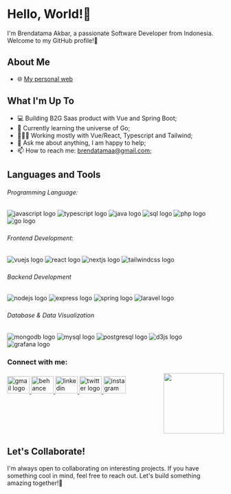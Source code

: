 # Hello, World!👋

I'm Brendatama Akbar, a passionate Software Developer from Indonesia. Welcome to my GitHub profile!🚀

## About Me

- 🌐 [My personal web](https://brendatama.vercel.app/)

###

## What I'm Up To

- 💻 Building B2G Saas product with Vue and Spring Boot;
- 🌱 Currently learning the universe of Go;
- 👩🏼‍💻 Working mostly with Vue/React, Typescript and Tailwind;
- 💬 Ask me about anything, I am happy to help;
- 📫 How to reach me: brendatamaa@gmail.com;

###

## Languages and Tools

<h6 align="left">Programming Language:</h6>
<div align="left">
  <img src="https://img.shields.io/badge/javascript-%23F7DF1E.svg?&style=for-the-badge&logo=javascript&logoColor=black" alt="javascript logo" />
  <img src="https://img.shields.io/badge/typescript-%233178C6.svg?&style=for-the-badge&logo=typescript&logoColor=white" alt="typescript logo" />
  <img src="https://img.shields.io/badge/java-%23ED8B00.svg?style=for-the-badge&logo=java&logoColor=white" alt="java logo" />
  <img src="https://img.shields.io/badge/sql-%2307405e.svg?style=for-the-badge&logo=postgresql&logoColor=white" alt="sql logo"  />
  <img src="https://img.shields.io/badge/php-%23777BB4.svg?&style=for-the-badge&logo=php&logoColor=white" alt="php logo"  />
  <img src="https://img.shields.io/badge/go-%2300ADD8.svg?&style=for-the-badge&logo=go&logoColor=white" alt="go logo"  />
</div>

###

<h6 align="left">Frontend Development:</h6>
<div align="left">
  <img src="https://img.shields.io/badge/vue.js-%234FC08D.svg?&style=for-the-badge&logo=vue.js&logoColor=white" alt="vuejs logo"  />
  <img src="https://img.shields.io/badge/react-%2361DAFB.svg?&style=for-the-badge&logo=react&logoColor=black" alt="react logo"  />
  <img src="https://img.shields.io/badge/next.js-%23000000.svg?&style=for-the-badge&logo=next.js&logoColor=white" alt="nextjs logo"  />
  <img src="https://img.shields.io/badge/tailwind%20css-%2338B2AC.svg?&style=for-the-badge&logo=tailwind%20css&logoColor=white" alt="tailwindcss logo"  />
</div>

###

<h6 align="left">Backend Development</h6>
<div align="left">
  <img src="https://img.shields.io/badge/node.js-%23339933.svg?&style=for-the-badge&logo=node.js&logoColor=white" alt="nodejs logo"  />
  <img src="https://img.shields.io/badge/express-%23000000.svg?&style=for-the-badge&logo=express&logoColor=white" alt="express logo"  />
  <img src="https://img.shields.io/badge/spring-%236DB33F.svg?&style=for-the-badge&logo=spring&logoColor=white" alt="spring logo"  />
  <img src="https://img.shields.io/badge/laravel-%23FF2D20.svg?&style=for-the-badge&logo=laravel&logoColor=white" alt="laravel logo"  />
</div>

###

<h6 align="left">Database & Data Visualization</h6>
<div align="left">
  <img src="https://img.shields.io/badge/mongodb-%2347A248.svg?&style=for-the-badge&logo=mongodb&logoColor=white" alt="mongodb logo"  />
  <img src="https://img.shields.io/badge/mysql-%234479A1.svg?&style=for-the-badge&logo=mysql&logoColor=white" alt="mysql logo"  />  
  <img src="https://img.shields.io/badge/postgresql-%23336791.svg?&style=for-the-badge&logo=postgresql&logoColor=white" alt="postgresql logo"  />
  <img src="https://img.shields.io/badge/d3.js-%23F9A03C.svg?&style=for-the-badge&logo=d3.js&logoColor=black" alt="d3js logo"  />
  <img src="https://img.shields.io/badge/grafana-%23F46800.svg?&style=for-the-badge&logo=grafana&logoColor=white" alt="grafana logo"  />
</div>

###

<h3 align="left">Connect with me:</h3>
<img align="right" height="140" src="https://images-wixmp-ed30a86b8c4ca887773594c2.wixmp.com/f/c2ad383c-7c26-4461-9fa6-262a71882b87/d50bwgl-cf02f614-d7c1-43cb-83bc-5ecebb4407e7.gif?token=eyJ0eXAiOiJKV1QiLCJhbGciOiJIUzI1NiJ9.eyJzdWIiOiJ1cm46YXBwOjdlMGQxODg5ODIyNjQzNzNhNWYwZDQxNWVhMGQyNmUwIiwiaXNzIjoidXJuOmFwcDo3ZTBkMTg4OTgyMjY0MzczYTVmMGQ0MTVlYTBkMjZlMCIsIm9iaiI6W1t7InBhdGgiOiJcL2ZcL2MyYWQzODNjLTdjMjYtNDQ2MS05ZmE2LTI2MmE3MTg4MmI4N1wvZDUwYndnbC1jZjAyZjYxNC1kN2MxLTQzY2ItODNiYy01ZWNlYmI0NDA3ZTcuZ2lmIn1dXSwiYXVkIjpbInVybjpzZXJ2aWNlOmZpbGUuZG93bmxvYWQiXX0.u_5UeT_9_I7IMo83QjfnvUYR6h1-hLOMfLZHS5yuUuU"  />

###

<div align="left" height="200" >
  <a href="brendatamaa@gmail.com" target="_blank">
    <img src="https://raw.githubusercontent.com/maurodesouza/profile-readme-generator/master/src/assets/icons/social/gmail/default.svg" width="52" height="40" alt="gmail logo"  />
  </a>
  <a href="https://www.behance.net/brendatamaar" target="_blank">
    <img src="https://raw.githubusercontent.com/maurodesouza/profile-readme-generator/master/src/assets/icons/social/behance/default.svg" width="52" height="40" alt="behance logo"  />
  </a>
  <a href="https://www.linkedin.com/in/brendatamaar/" target="_blank">
    <img src="https://raw.githubusercontent.com/maurodesouza/profile-readme-generator/master/src/assets/icons/social/linkedin/default.svg" width="52" height="40" alt="linkedin logo"  />
  </a>
  <a href="https://twitter.com/welldorne" target="_blank">
    <img src="https://raw.githubusercontent.com/maurodesouza/profile-readme-generator/master/src/assets/icons/social/twitter/default.svg" width="52" height="40" alt="twitter logo"  />
  </a>
  <a href="https://instagram.com/welldorne" target="_blank">
    <img src="https://raw.githubusercontent.com/maurodesouza/profile-readme-generator/master/src/assets/icons/social/instagram/default.svg" width="52" height="40" alt="instagram logo"  />
  </a>
</div>

###

<br clear="both">

## Let's Collaborate!

I'm always open to collaborating on interesting projects. If you have something cool in mind, feel free to reach out. Let's build something amazing together!🌟
